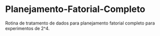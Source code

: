 # Planejamento-Fatorial-Completo
Rotina de tratamento de dados para planejamento fatorial completo para experimentos de 2^4.
